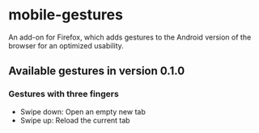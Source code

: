 # mobile-gestures
An add-on for Firefox, which adds gestures to the Android version of the browser for an optimized usability.

## Available gestures in version 0.1.0

### Gestures with three fingers

* Swipe down: 	Open an empty new tab
* Swipe up:		Reload the current tab
